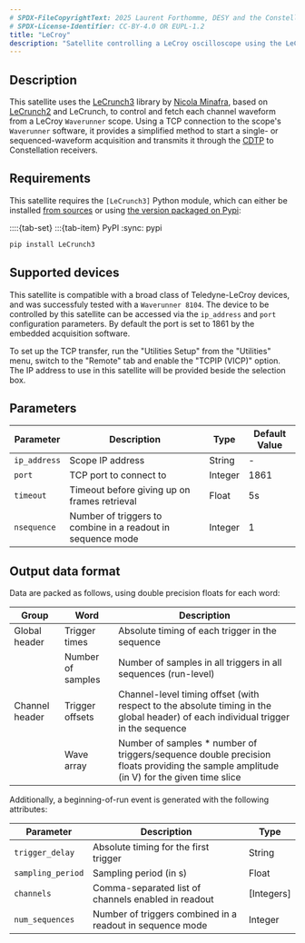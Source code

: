 ```yaml
---
# SPDX-FileCopyrightText: 2025 Laurent Forthomme, DESY and the Constellation authors
# SPDX-License-Identifier: CC-BY-4.0 OR EUPL-1.2
title: "LeCroy"
description: "Satellite controlling a LeCroy oscilloscope using the LeCrunch library"
---
```


## Description

This satellite uses the [LeCrunch3](https://github.com/nminafra/LeCrunch3) library by [Nicola Minafra](https://github.com/nminafra),
based on [LeCrunch2](https://github.com/BenLand100/LeCrunch2) and LeCrunch, to control and fetch each channel waveform from a LeCroy `Waverunner` scope.
Using a TCP connection to the scope's `Waverunner` software, it provides a simplified method to start a single- or sequenced-waveform acquisition
and transmits it through the [CDTP](https://constellation.pages.desy.de/protocols/cdtp.html) to Constellation receivers.

## Requirements

This satellite requires the `[LeCrunch3]` Python module, which can either be installed [from sources](https://github.com/nminafra/LeCrunch3)
or using [the version packaged on Pypi](https://pypi.org/project/LeCrunch3/):

::::{tab-set}
:::{tab-item} PyPI
:sync: pypi

```sh
pip install LeCrunch3
```


## Supported devices

This satellite is compatible with a broad class of Teledyne-LeCroy devices, and was successfuly tested with a `Waverunner 8104`.
The device to be controlled by this satellite can be accessed via the `ip_address` and `port` configuration parameters.
By default the port is set to 1861 by the embedded acquisition software.

To set up the TCP transfer, run the "Utilities Setup" from the "Utilities" menu, switch to the "Remote" tab and enable the "TCPIP (VICP)" option.
The IP address to use in this satellite will be provided beside the selection box.

## Parameters

| Parameter | Description | Type | Default Value |
|-----------|-------------|------|---------------|
| `ip_address` | Scope IP address | String | - |
| `port` | TCP port to connect to | Integer | 1861 |
| `timeout` | Timeout before giving up on frames retrieval | Float | 5s |
| `nsequence` | Number of triggers to combine in a readout in sequence mode | Integer | 1 |

## Output data format

Data are packed as follows, using double precision floats for each word:

| Group | Word | Description |
|-------|------|-------------|
| Global header | Trigger times | Absolute timing of each trigger in the sequence |
|| Number of samples | Number of samples in all triggers in all sequences (run-level) |
| Channel header | Trigger offsets | Channel-level timing offset (with respect to the absolute timing in the global header) of each individual trigger in the sequence |
|| Wave array | Number of samples * number of triggers/sequence double precision floats providing the sample amplitude (in V) for the given time slice |

Additionally, a beginning-of-run event is generated with the following attributes:

| Parameter | Description | Type |
|-----------|-------------|------|
| `trigger_delay` | Absolute timing for the first trigger | String |
| `sampling_period` | Sampling period (in s) | Float |
| `channels` | Comma-separated list of channels enabled in readout | [Integers] |
| `num_sequences` | Number of triggers combined in a readout in sequence mode | Integer |
